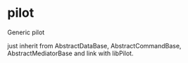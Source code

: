 # pilot
Generic pilot

just inherit from AbstractDataBase, AbstractCommandBase, AbstractMediatorBase and link with libPilot.
